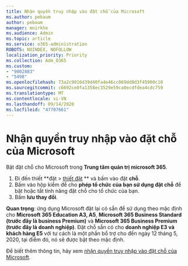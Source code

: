 ```yaml
---
title: Nhận quyền truy nhập vào đặt chỗ của Microsoft
ms.author: pebaum
author: pebaum
manager: mnirkhe
ms.audience: Admin
ms.topic: article
ms.service: o365-administration
ROBOTS: NOINDEX, NOFOLLOW
localization_priority: Priority
ms.collection: Adm_O365
ms.custom:
- "9002883"
- "5498"
ms.openlocfilehash: 73a2c9016d39d40fa4e46cc069dd0d3f45900c10
ms.sourcegitcommit: c6692ce0fa1358ec3529e59ca0ecdfdea4cdc759
ms.translationtype: MT
ms.contentlocale: vi-VN
ms.lasthandoff: 09/14/2020
ms.locfileid: "47707661"
---
```

# <a name="get-access-to-microsoft-bookings"></a>Nhận quyền truy nhập vào đặt chỗ của Microsoft

Bật đặt chỗ cho Microsoft trong **Trung tâm quản trị microsoft 365**.

1. Đi đến thiết **đặt > [thiết đặt](https://admin.microsoft.com/Adminportal/Home?source=applauncher#/Settings/Services) ** và bấm vào đặt **chỗ**.
2. Bấm vào hộp kiểm để cho **phép tổ chức của bạn sử dụng đặt chỗ** để bật hoặc tắt tính năng đặt chỗ cho tổ chức của bạn.
3. Bấm **lưu thay đổi**.

**Quan trọng**: ứng dụng Microsoft đặt lại có sẵn để sử dụng theo mặc định cho **Microsoft 365 Education A3, A5**, **Microsoft 365 Business Standard (trước đây là business Premium)** và **Microsoft 365 Business Premium (trước đây là doanh nghiệp)**. Đặt chỗ sẵn có cho **doanh nghiệp E3 và khách hàng E5** với tư cách là một phần bổ trợ cho đến ngày 12 tháng 5, 2020, tại điểm đó, nó sẽ được bật theo mặc định.

Để biết thêm thông tin, hãy xem [nhận quyền truy nhập vào đặt chỗ của Microsoft](https://support.microsoft.com/en-us/office/get-access-to-microsoft-bookings-5382dc07-aaa5-45c9-8767-502333b214ce).
